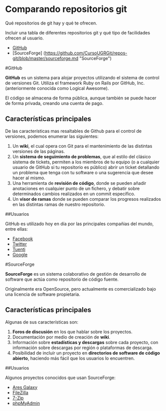 Comparando repositorios git
=========

Qué repositorios de git hay y qué te ofrecen. 

Incluir una tabla de diferentes repositorios git y qué tipo de facilidades ofrecen al usuario. 

- [GitHub](https://github.com/CursoUGRGit/repos-git/blob/master/github.md "GitHub")
- [SourceForge] (https://github.com/CursoUGRGit/repos-git/blob/master/sourceforge.md "SourceForge")

#GitHub

**GitHub** es un sistema para alojar proyectos utilizando el sistema de control de versiones Git. Utiliza el framework Ruby on Rails por GitHub, Inc. (anteriormente conocida como Logical Awesome).

El código se almacena de forma pública, aunque también se puede hacer de forma privada, creando una cuenta de pago.

## Características principales

De las características mas resaltables de Github para el control de versiones, podemos enumerar las siguientes:

1. Un **wiki**, el cual opera con Git para el mantenimiento de las distintas versiones de las páginas.
2. Un **sistema de seguimiento de problemas**, que al estilo del clásico sistema de tickets, permiten a los miembros de tu equipo (o a cualquier usuario de GitHub si tu repositorio es público) abrir un ticket detallando un problema que tenga con tu software o una sugerencia que desee hacer al mismo.
3. Una herramienta de **revisión de código**, donde se pueden añadir anotaciones en cualquier punto de un fichero, y debatir sobre determinados cambios realizados en un commit específico.
4. Un **visor de ramas** donde se pueden comparar los progresos realizados en las distintas ramas de nuestro repositorio.

##Usuarios

GitHub es utilizado hoy en día por las principales compañias del mundo, entre ellas:

- [Facebook](http://github.com/facebook "Facebook")
- [Twitter](http://github.com/twitter "Twitter")
- [Tuenti](http://github.com/tuenti "Tuenti")
- [Google](http://github.com/tuenti "Google")



#SourceForge

**SourceForge** es un sistema colaborativo de gestión de desarrollo de software que actúa como repositorio de código fuente.

Originalmente era OpenSource, pero actualmente es comercializado bajo una licencia de software propietaria.


## Características principales

Algunas de sus características son:

1. **Foros de discusión** en los que hablar sobre los proyectos.
2. Documentación por medio de creación de **wiki**.
3. Información sobre **estadísticas y descargas** sobre cada proyecto, con información sobre descargas por región o plataformas de descarga.
4. Posibilidad de incluír un proyecto en **directorios de software de código abierto**, haciendo más fácil que los usuarios lo encuentren.

##Usuarios

Algunos proyectos conocidos que usan SourceForge:

- [Ares Galaxy](http://sourceforge.net/projects/aresgalaxy/ "Ares Galaxy")
- [FileZilla](http://sourceforge.net/projects/filezilla/ "FileZilla")
- [7-Zip](http://sourceforge.net/projects/sevenzip/ "7-Zip")
- [phpMyAdmin](http://sourceforge.net/projects/phpmyadmin/ "phpMyAdmin")


